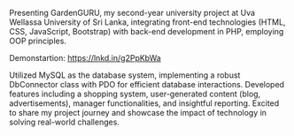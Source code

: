 Presenting GardenGURU, my second-year university project at Uva Wellassa University of Sri Lanka, integrating front-end technologies (HTML, CSS, JavaScript, Bootstrap) with back-end development in PHP, employing OOP principles.

Demonstartion: https://lnkd.in/g2PpKbWa

Utilized MySQL as the database system, implementing a robust DbConnector class with PDO for efficient database interactions. Developed features including a shopping system, user-generated content (blog, advertisements), manager functionalities, and insightful reporting. Excited to share my project journey and showcase the impact of technology in solving real-world challenges.
